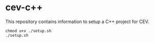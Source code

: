 # cev-c++

This repository contains information to setup a C++ project for CEV.

```shell
chmod u+x ./setup.sh
./setup.sh
```
